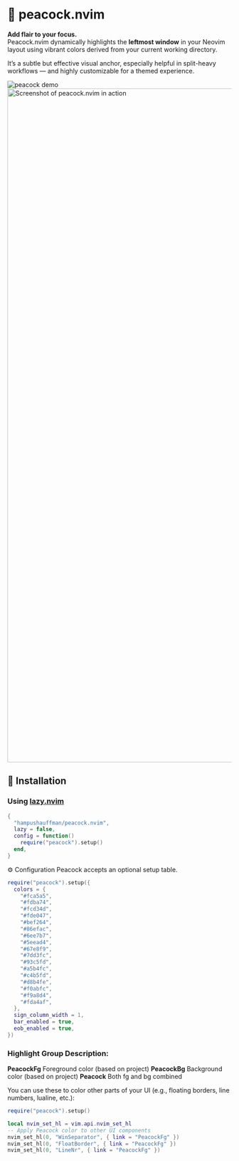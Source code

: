 # 🦚 peacock.nvim

**Add flair to your focus.**  
Peacock.nvim dynamically highlights the **leftmost window** in your Neovim layout using vibrant colors derived from your current working directory.

It’s a subtle but effective visual anchor, especially helpful in split-heavy workflows — and highly customizable for a themed experience.

![peacock demo](https://user-images.githubusercontent.com/your-demo-gif-url.gif)
<img width="1512" alt="Screenshot of peacock.nvim in action" src="https://github.com/user-attachments/assets/54481711-945d-41e3-8c79-18aecfc6b4d5" />


## 🚀 Installation

### Using [lazy.nvim](https://github.com/folke/lazy.nvim)

```lua
{
  "hampushauffman/peacock.nvim",
  lazy = false,
  config = function()
    require("peacock").setup()
  end,
}
```
⚙️ Configuration
Peacock accepts an optional setup table.

```lua
require("peacock").setup({
  colors = {
    "#fca5a5",
    "#fdba74",
    "#fcd34d",
    "#fde047",
    "#bef264",
    "#86efac",
    "#6ee7b7",
    "#5eead4",
    "#67e8f9",
    "#7dd3fc",
    "#93c5fd",
    "#a5b4fc",
    "#c4b5fd",
    "#d8b4fe",
    "#f0abfc",
    "#f9a8d4",
    "#fda4af",
  },
  sign_column_width = 1,
  bar_enabled = true,
  eob_enabled = true,
})
```

### Highlight Group	Description:
**PeacockFg**	Foreground color (based on project)
**PeacockBg**	Background color (based on project)
**Peacock**	Both fg and bg combined

You can use these to color other parts of your UI (e.g., floating borders, line numbers, lualine, etc.):
```lua
require("peacock").setup()

local nvim_set_hl = vim.api.nvim_set_hl
-- Apply Peacock color to other UI components
nvim_set_hl(0, "WinSeparator", { link = "PeacockFg" })
nvim_set_hl(0, "FloatBorder", { link = "PeacockFg" })
nvim_set_hl(0, "LineNr", { link = "PeacockFg" })

```
